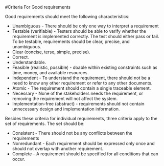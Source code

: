 #Criteria For Good requirements

Good requirements should meet the following characteristics:
* Unambiguous - There should be only one way to interpret a requirement
* Testable (verifiable) - Testers should be able to verify whether the requirement is implemented correctly. The test should either pass or fail. To be testable, requirements should be clear, precise, and unambiguous.
* Clear (concise, terse, simple, precise).
* Correct.
* Understandable.
* Feasible (realistic, possible) - doable within existing constraints such as time, money, and available resources.
* Independent - To understand the requirement, there should not be a need to know any other requirement or refer to any other documents.
* Atomic - The requirement should contain a single traceable element.
* Necessary - None of the stakeholders needs the requirement, or removing the requirement will not affect the system.
* Implementation-free (abstract) - requirements should not contain unnecessary design and implementation information.

Besides these criteria for individual requirements, three criteria apply to the set of requirements. The set should be:
* Consistent - There should not be any conflicts between the requirements
* Nonredundant - Each requirement should be expressed only once and should not overlap with another requirement.
* Complete - A requirement should be specified for all conditions that can occur.
